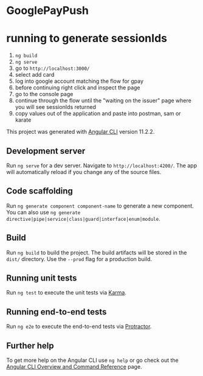 # GooglePayPush

# running to generate sessionIds

1. `ng build`
2. `ng serve`
3. go to `http://localhost:3000/`
4. select add card
5. log into google account matching the flow for gpay
6. before continuing right click and inspect the page
7. go to the console page 
8. continue through the flow until the "waiting on the issuer" page where you will see sessionIds returned
9. copy values out of the application and paste into postman, sam or karate



This project was generated with [Angular CLI](https://github.com/angular/angular-cli) version 11.2.2.

## Development server

Run `ng serve` for a dev server. Navigate to `http://localhost:4200/`. The app will automatically reload if you change any of the source files.

## Code scaffolding

Run `ng generate component component-name` to generate a new component. You can also use `ng generate directive|pipe|service|class|guard|interface|enum|module`.

## Build

Run `ng build` to build the project. The build artifacts will be stored in the `dist/` directory. Use the `--prod` flag for a production build.

## Running unit tests

Run `ng test` to execute the unit tests via [Karma](https://karma-runner.github.io).

## Running end-to-end tests

Run `ng e2e` to execute the end-to-end tests via [Protractor](http://www.protractortest.org/).

## Further help

To get more help on the Angular CLI use `ng help` or go check out the [Angular CLI Overview and Command Reference](https://angular.io/cli) page.
